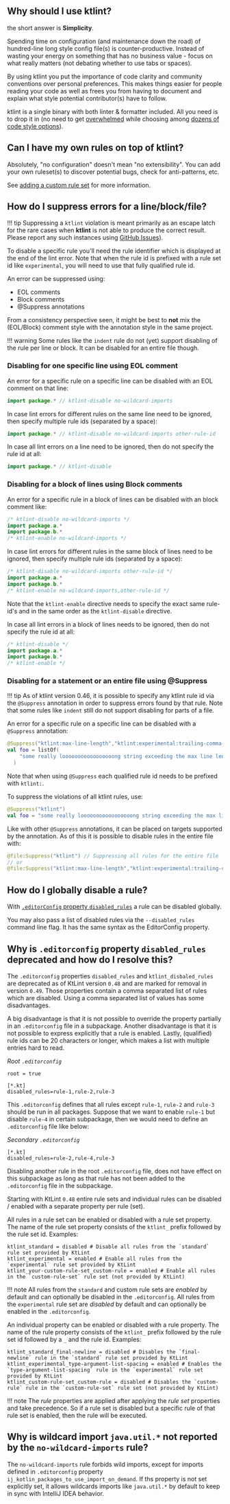 ## Why should I use ktlint?

the short answer is **Simplicity**.

Spending time on configuration (and maintenance down the road) of hundred-line long style config file(s) is counter-productive. Instead of wasting your energy on something that has no business value - focus on what really matters (not debating whether to use tabs or spaces).

By using ktlint you put the importance of code clarity and community conventions over personal preferences. This makes things easier for people reading your code as well as frees you from having to document and explain what style potential contributor(s) have to follow.

ktlint is a single binary with both linter & formatter included. All you need is to drop it in (no need to get [overwhelmed](https://en.wikipedia.org/wiki/Decision_fatigue) while choosing among [dozens of code style options](https://checkstyle.sourceforge.net/checks.html)).

## Can I have my own rules on top of ktlint?

Absolutely, "no configuration" doesn't mean "no extensibility". You can add your own ruleset(s) to discover potential bugs, check for anti-patterns, etc.

See [adding a custom rule set](../extensions/custom-rule-set/) for more information.

## How do I suppress errors for a line/block/file?

!!! tip
    Suppressing a `ktlint` violation is meant primarily as an escape latch for the rare cases when **ktlint** is not able to produce the correct result. Please report any such instances using [GitHub Issues](https://github.com/pinterest/ktlint/issues)).

To disable a specific rule you'll need the rule identifier which is displayed at the end of the lint error. Note that when the rule id is prefixed with a rule set id like `experimental`, you will need to use that fully qualified rule id.

An error can be suppressed using:

* EOL comments
* Block comments
* @Suppress annotations

From a consistency perspective seen, it might be best to **not** mix the (EOL/Block) comment style with the annotation style in the same project.

!!! warning
    Some rules like the `indent` rule do not (yet) support disabling of the rule per line or block. It can be disabled for an entire file though. 

### Disabling for one specific line using EOL comment

An error for a specific rule on a specific line can be disabled with an EOL comment on that line:

```kotlin
import package.* // ktlint-disable no-wildcard-imports
```

In case lint errors for different rules on the same line need to be ignored, then specify multiple rule ids (separated by a space):

```kotlin
import package.* // ktlint-disable no-wildcard-imports other-rule-id
```

In case all lint errors on a line need to be ignored, then do not specify the rule id at all:

```kotlin
import package.* // ktlint-disable
```

### Disabling for a block of lines using Block comments

An error for a specific rule in a block of lines can be disabled with an block comment like:

```kotlin
/* ktlint-disable no-wildcard-imports */
import package.a.*
import package.b.*
/* ktlint-enable no-wildcard-imports */
```

In case lint errors for different rules in the same block of lines need to be ignored, then specify multiple rule ids (separated by a space):

```kotlin
/* ktlint-disable no-wildcard-imports other-rule-id */
import package.a.*
import package.b.*
/* ktlint-enable no-wildcard-imports,other-rule-id */
```

Note that the `ktlint-enable` directive needs to specify the exact same rule-id's and in the same order as the `ktlint-disable` directive.

In case all lint errors in a block of lines needs to be ignored, then do not specify the rule id at all:

```kotlin
/* ktlint-disable */
import package.a.*
import package.b.*
/* ktlint-enable */
```

### Disabling for a statement or an entire file using @Suppress

!!! tip
    As of ktlint version 0.46, it is possible to specify any ktlint rule id via the `@Suppress` annotation in order to suppress errors found by that rule. Note that some rules like `indent` still do not support disabling for parts of a file.

An error for a specific rule on a specific line can be disabled with a `@Suppress` annotation:

```kotlin
@Suppress("ktlint:max-line-length","ktlint:experimental:trailing-comma-on-call-site")
val foo = listOf(
    "some really looooooooooooooooong string exceeding the max line length",
  )
```

Note that when using `@Suppress` each qualified rule id needs to be prefixed with `ktlint:`.

To suppress the violations of all ktlint rules, use:
```kotlin
@Suppress("ktlint")
val foo = "some really looooooooooooooooong string exceeding the max line length"
```

Like with other `@Suppress` annotations, it can be placed on targets supported by the annotation. As of this it is possible to disable rules in the entire file with:
```kotlin
@file:Suppress("ktlint") // Suppressing all rules for the entire file
// or
@file:Suppress("ktlint:max-line-length","ktlint:experimental:trailing-comma") // Suppressing specific rules for the entire file
```


## How do I globally disable a rule?
With [`.editorConfig` property `disabled_rules`](../rules/configuration-ktlint#disabled-rules) a rule can be disabled globally.

You may also pass a list of disabled rules via the `--disabled_rules` command line flag. It has the same syntax as the EditorConfig property.


## Why is `.editorconfig` property `disabled_rules` deprecated and how do I resolve this?
The `.editorconfig` properties `disabled_rules` and `ktlint_disbaled_rules` are deprecated as of KtLint version `0.48` and are marked for removal in version `0.49`. Those properties contain a comma separated list of rules which are disabled. Using a comma separated list of values has some disadvantages.

A big disadvantage is that it is not possible to override the property partially in an `.editorconfig` file in a subpackage. Another disadvantage is that it is not possible to express explicitly that a rule is enabled. Lastly, (qualified) rule ids can be 20 characters or longer, which makes a list with multiple entries hard to read.

*Root `.editorconfig`*
```editorconfig
root = true

[*.kt]
disabled_rules=rule-1,rule-2,rule-3
```
This `.editorconfig` defines that all rules except `rule-1`, `rule-2` and `rule-3` should be run in all packages. Suppose that we want to enable `rule-1` but disable `rule-4` in certain subpackage, then we would need to define an `.editorconfig` file like below:

*Secondary `.editorconfig`*
```editorconfig
[*.kt]
disabled_rules=rule-2,rule-4,rule-3
```
Disabling another rule in the root `.editorconfig` file, does not have effect on this subpackage as long as that rule has not been added to the `.editorconfig` file in the subpackage. 

Starting with KtLint `0.48` entire rule sets and individual rules can be disabled / enabled with a separate property per rule (set). 

All rules in a rule set can be enabled or disabled with a rule set property. The name of the rule set property consists of the `ktlint_` prefix followed by the rule set id. Examples:
```editorconfig
ktlint_standard = disabled # Disable all rules from the `standard` rule set provided by KtLint
ktlint_experimental = enabled # Enable all rules from the `experimental` rule set provided by KtLint
ktlint_your-custom-rule-set_custom-rule = enabled # Enable all rules in the `custom-rule-set` rule set (not provided by KtLint)
```

!!! note
    All rules from the `standard` and custom rule sets are *enabled* by default and can optionally be disabled in the `.editorconfig`. All rules from the `experimental` rule set are *disabled* by default and can optionally be enabled in the `.editorconfig`.

An individual property can be enabled or disabled with a rule property. The name of the rule property consists of the `ktlint_` prefix followed by the rule set id followed by a `_` and the rule id. Examples:
```editorconfig
ktlint_standard_final-newline = disabled # Disables the `final-newline` rule in the `standard` rule set provided by KtLint
ktlint_experimental_type-argument-list-spacing = enabled # Enables the `type-argument-list-spacing` rule in the `experimental` rule set provided by KtLint
ktlint_custom-rule-set_custom-rule = disabled # Disables the `custom-rule` rule in the `custom-rule-set` rule set (not provided by KtLint)
```

!!! note
    The *rule* properties are applied after applying the *rule set* properties and take precedence. So if a rule set is disabled but a specific rule of that rule set is enabled, then the rule will be executed.  

## Why is wildcard import `java.util.*` not reported by the `no-wildcard-imports` rule?

The `no-wildcard-imports` rule forbids wild imports, except for imports defined in `.editorconfig` property `ij_kotlin_packages_to_use_import_on_demand`. If ths property is not set explicitly set, it allows wildcards imports like `java.util.*` by default to keep in sync with IntelliJ IDEA behavior.
